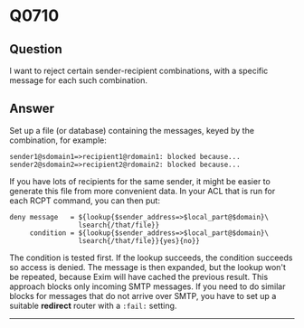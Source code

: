 Q0710
=====

Question
--------

I want to reject certain sender-recipient combinations, with a specific
message for each such combination.

Answer
------

Set up a file (or database) containing the messages, keyed by the
combination, for example:

    sender1@sdomain1=>recipient1@rdomain1: blocked because...
    sender2@sdomain2=>recipient2@rdomain2: blocked because...

If you have lots of recipients for the same sender, it might be easier
to generate this file from more convenient data. In your ACL that is run
for each RCPT command, you can then put:

    deny message   = ${lookup{$sender_address=>$local_part@$domain}\
                     lsearch{/that/file}}
         condition = ${lookup{$sender_address=>$local_part@$domain}\
                     lsearch{/that/file}}{yes}{no}}

The condition is tested first. If the lookup succeeds, the condition
succeeds so access is denied. The message is then expanded, but the
lookup won't be repeated, because Exim will have cached the previous
result. This approach blocks only incoming SMTP messages. If you need to
do similar blocks for messages that do not arrive over SMTP, you have to
set up a suitable **redirect** router with a `:fail:` setting.

* * * * *
